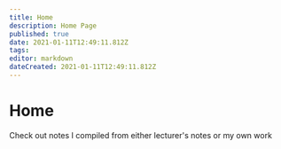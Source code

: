 ```yaml
---
title: Home
description: Home Page
published: true
date: 2021-01-11T12:49:11.812Z
tags: 
editor: markdown
dateCreated: 2021-01-11T12:49:11.812Z
---
```


# Home

Check out notes I compiled from either lecturer's notes or my own work